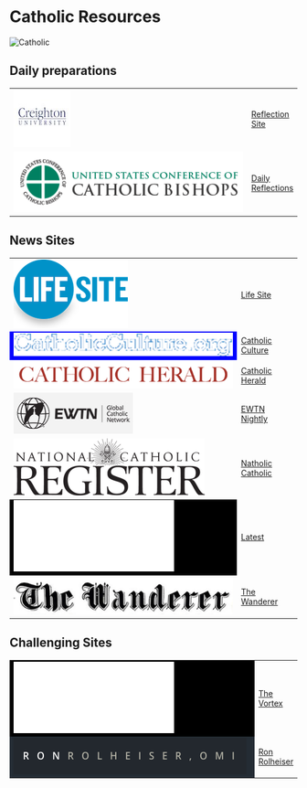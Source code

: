 # Catholic Resources

![Catholic](https://vignette.wikia.nocookie.net/to-aru-majutsu-no-index/images/5/5e/Emblem_of_the_Holy_See_usual.png/revision/latest?cb=20150503225419)

## Daily preparations

<table>
<tr><td width=500px><img src="./Creighton.jpg"></td><td><a href='http://onlineministries.creighton.edu/CollaborativeMinistry/daily.html'>Reflection Site</a></td></tr>

<tr><td><img src='./USCCB.gif'></td><td><a href='http://www.usccb.org/bible/reflections/'>Daily Reflections</a></td></tr>
</table>

## News Sites
<table>
<tr><td width=500px><img src='./lsn-logo.png'></td><td width=100px><a href='https://www.lifesitenews.com/all/today'>Life Site</a></td></tr>

<tr><td bgcolor='blue'><img src='./catholic_culture.png'></td><td><a href='https://www.catholicculture.org/news/'>Catholic Culture</a></td></tr>
<tr><td><img src='./catholic_herald.png'></td><td><a href='https://catholicherald.co.uk/section/news/'>Catholic Herald</a></td></tr>
<tr><td><img src='./ewtnLiveTelevisionLogo.jpg'></td><td><a href='https://www.ewtn.com/tv/live/ewtnnewsnightly.asp'>EWTN Nightly</a></td></tr>
<tr><td><img src='./ncregister.png'></td><td><a href='http://www.ncregister.com/'>Natholic Catholic</a></td></tr>
<tr><td bgcolor='black'><img src='churchMilitant.png'></td><td><a href='https://www.churchmilitant.com/search/latest'>Latest</a></td></tr>
<tr><td><img src='./wanderer.png'></td><td><a href='http://thewandererpress.com/'>The Wanderer</a></td></tr>
</table>


## Challenging Sites
<table>
<tr><td width=500px bgcolor='black'><img src='churchMilitant.png'></td><td><a href='https://www.churchmilitant.com/video/archive/the-vortex'>The Vortex</a></td></tr>
<tr><td bgcolor=' #242c34'><img src='./Ronrolheiser.png'></td><td><a href='http://ronrolheiser.com/archive/'>Ron Rolheiser</a></td></tr>
</table>
